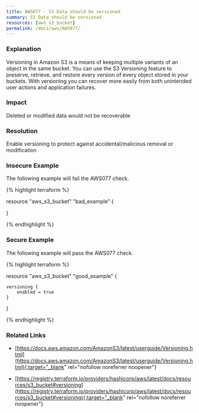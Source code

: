 ```yaml
---
title: AWS077 - S3 Data should be versioned
summary: S3 Data should be versioned 
resources: [aws_s3_bucket] 
permalink: /docs/aws/AWS077/
---
```

### Explanation


Versioning in Amazon S3 is a means of keeping multiple variants of an object in the same bucket. 
You can use the S3 Versioning feature to preserve, retrieve, and restore every version of every object stored in your buckets. 
With versioning you can recover more easily from both unintended user actions and application failures.


### Impact
Deleted or modified data would not be recoverable

### Resolution
Enable versioning to protect against accidental/malicious removal or modification



### Insecure Example

The following example will fail the AWS077 check.

{% highlight terraform %}

resource "aws_s3_bucket" "bad_example" {

}

{% endhighlight %}



### Secure Example

The following example will pass the AWS077 check.

{% highlight terraform %}

resource "aws_s3_bucket" "good_example" {

	versioning {
		enabled = true
	}
}

{% endhighlight %}



### Related Links


- [https://docs.aws.amazon.com/AmazonS3/latest/userguide/Versioning.html](https://docs.aws.amazon.com/AmazonS3/latest/userguide/Versioning.html){:target="_blank" rel="nofollow noreferrer noopener"}

- [https://registry.terraform.io/providers/hashicorp/aws/latest/docs/resources/s3_bucket#versioning](https://registry.terraform.io/providers/hashicorp/aws/latest/docs/resources/s3_bucket#versioning){:target="_blank" rel="nofollow noreferrer noopener"}


